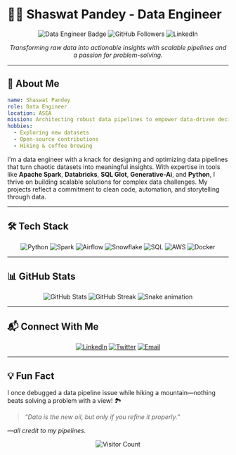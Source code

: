 # 👨‍💻 Shaswat Pandey - Data Engineer

<p align="center">
  <img src="https://img.shields.io/badge/Data%20Engineer-Building%20Pipelines%20%26%20Insights-blue?style=flat-square&logo=apache-spark" alt="Data Engineer Badge">
  <img src="https://img.shields.io/github/followers/your-username?label=Follow&style=flat-square" alt="GitHub Followers">
  <img src="https://img.shields.io/badge/Connect-LinkedIn-blue?style=flat-square&logo=linkedin" alt="LinkedIn">
</p>

<p align="center">
  <i>Transforming raw data into actionable insights with scalable pipelines and a passion for problem-solving.</i>
</p>

---

## 🚀 About Me

```yaml
name: Shaswat Pandey
role: Data Engineer
location: ASEA
mission: Architecting robust data pipelines to empower data-driven decisions
hobbies:
  - Exploring new datasets
  - Open-source contributions
  - Hiking & coffee brewing
```

I'm a data engineer with a knack for designing and optimizing data pipelines that turn chaotic datasets into meaningful insights. With expertise in tools like **Apache Spark**, **Databricks**, **SQL Glot**, **Generative-Ai**, and **Python**, I thrive on building scalable solutions for complex data challenges. My projects reflect a commitment to clean code, automation, and storytelling through data.

---

## 🛠️ Tech Stack

<p align="center">
  <img src="https://img.shields.io/badge/Python-3776AB?style=flat-square&logo=python&logoColor=white" alt="Python">
  <img src="https://img.shields.io/badge/Apache%20Spark-E25A1C?style=flat-square&logo=apache-spark&logoColor=white" alt="Spark">
  <img src="https://img.shields.io/badge/Airflow-017CEE?style=flat-square&logo=apache-airflow&logoColor=white" alt="Airflow">
  <img src="https://img.shields.io/badge/Snowflake-29B5E8?style=flat-square&logo=snowflake&logoColor=white" alt="Snowflake">
  <img src="https://img.shields.io/badge/SQL-4479A1?style=flat-square&logo=postgresql&logoColor=white" alt="SQL">
  <img src="https://img.shields.io/badge/AWS-232F3E?style=flat-square&logo=amazon-aws&logoColor=white" alt="AWS">
  <img src="https://img.shields.io/badge/Docker-2496ED?style=flat-square&logo=docker&logoColor=white" alt="Docker">
</p>

---

## 📊 GitHub Stats

<p align="center">
  <img src="https://github-readme-stats.vercel.app/api?username=Shaswat19&show_icons=true&theme=radical" alt="GitHub Stats">
  <img src="https://github-readme-streak-stats.herokuapp.com/?userShaswat19&theme=radical" alt="GitHub Streak">
  <img src="https://raw.githubusercontent.com/maurodesouza/maurodesouza/output/snake.svg" alt="Snake animation" />

</p>

---

## 📬 Connect With Me

<p align="center">
  <a href="https://www.linkedin.com/in/your-linkedin/"><img src="https://img.shields.io/badge/LinkedIn-0077B5?style=flat-square&logo=linkedin&logoColor=white" alt="LinkedIn"></a>
  <a href="https://twitter.com/your-twitter"><img src="https://img.shields.io/badge/Twitter-1DA1F2?style=flat-square&logo=twitter&logoColor=white" alt="Twitter"></a>
  <a href="mailto:your.email@example.com"><img src="https://img.shields.io/badge/Email-D14836?style=flat-square&logo=gmail&logoColor=white" alt="Email"></a>
</p>

---

## 💡 Fun Fact

I once debugged a data pipeline issue while hiking a mountain—nothing beats solving a problem with a view! 🏞️

> *“Data is the new oil, but only if you refine it properly.”*

*—all credit to my pipelines.*

<p align="center">
  <img src="https://visitor-badge.glitch.me/badge?page_id=your-username.your-username" alt="Visitor Count">
</p>
